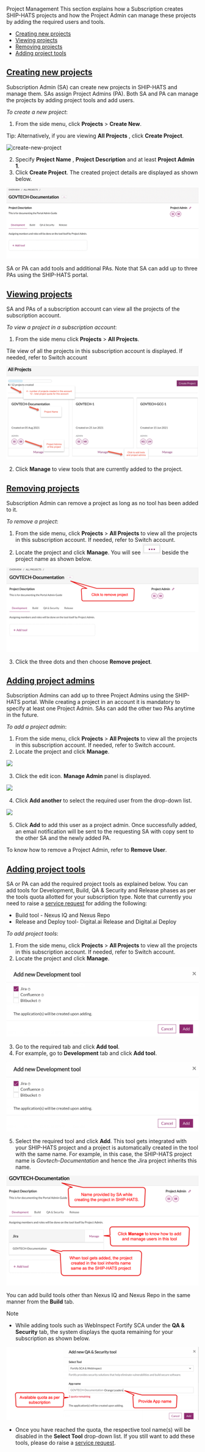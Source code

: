 Project Management
This section explains how a Subscription creates SHIP-HATS projects and how the Project Admin can manage these projects by adding the required users and tools.
- [Creating new projects](#creating-new-projects) 
- [Viewing projects](#viewing-projects)
- [Removing projects](#removing-projects)
- [Adding project tools](#adding-project-tools)

## [Creating new projects](#creating-new-projects)

Subscription Admin (SA) can create new projects in SHIP-HATS and manage them. SAs assign Project Admins (PA). Both SA and PA can manage the projects by adding project tools and add users.

*To create a new project*:

1. From the side menu, click **Projects** > **Create New**.

Tip: Alternatively, if you are viewing **All Projects** , click **Create Project**.


![create-new-project](/create-new-project.png)

2. Specify **Project Name** , **Project Description** and at least **Project Admin 1**.
3. Click **Create Project**. The created project details are displayed as shown below.

![newly-created-project](/newly-created-project.png)

SA or PA can add tools and additional PAs. Note that SA can add up to three PAs using the SHIP-HATS portal.

## [Viewing projects](#viewing-projects)

SA and PAs of a subscription account can view all the projects of the subscription account.

*To view a project in a subscription account*:

1. From the side menu click **Projects** > **All Projects**.

Tile view of all the projects in this subscription account is displayed. If needed, refer to Switch account

![](/view-all-projects-tile-view.png)

2. Click **Manage** to view tools that are currently added to the project.

## [Removing projects](#removing-projects)

Subscription Admin can remove a project as long as no tool has been added to it.

*To remove a project*:

1. From the side menu, click **Projects** > **All Projects** to view all the projects in this subscription account. If needed, refer to Switch account.
2. Locate the project and click **Manage**. You will see ![remove-project-icon](/remove-project-icon.png) beside the project name as shown below.

![remove-project](/remove-project.png)

3. Click the three dots and then choose **Remove project**.

## [Adding project admins](#adding-project-admins)

Subscription Admins can add up to three Project Admins using the SHIP-HATS portal. While creating a project in an account it is mandatory to specify at least one Project Admin. SAs can add the other two PAs anytime in the future.

*To add a project admin*:

1. From the side menu, click **Projects** > **All Projects** to view all the projects in this subscription account. If needed, refer to Switch account.
2. Locate the project and click **Manage**.

![](RackMultipart20210825-4-1cp6jcv_html_cc9ff2828d3da22.png)

3. Click the edit icon. **Manage Admin** panel is displayed.

![](RackMultipart20210825-4-1cp6jcv_html_fd2e95fb06693713.png)

4. Click **Add another** to select the required user from the drop-down list.

![](RackMultipart20210825-4-1cp6jcv_html_7cced59b8708f085.png)

5. Click **Add** to add this user as a project admin. Once successfully added, an email notification will be sent to the requesting SA with copy sent to the other SA and the newly added PA.

To know how to remove a Project Admin, refer to **Remove User**.

## [Adding project tools](#adding-project-tools)

SA or PA can add the required project tools as explained below. You can add tools for Development, Build, QA &amp; Security and Release phases as per the tools quota allotted for your subscription type. Note that currently you need to raise a [service request](https://jira.ship.gov.sg/servicedesk/customer/portal/11/) for adding the following:

- Build tool - Nexus IQ and Nexus Repo
- Release and Deploy tool- Digital.ai Release and Digital.ai Deploy

*To add project tools*:

1. From the side menu, click **Projects** > **All Projects** to view all the projects in this subscription account. If needed, refer to Switch account.
2. Locate the project and click **Manage**.

![add-new-development-tool](/add-new-development-tool.png)

3. Go to the required tab and click **Add tool**.
4. For example, go to **Development** tab and click **Add tool**.

![add-new-development-tool](/add-new-development-tool.png)

5. Select the required tool and click **Add**. This tool gets integrated with your SHIP-HATS project and a project is automatically created in the tool with the same name. For example, in this case, the SHIP-HATS project name is _Govtech-Documentation_ and hence the Jira project inherits this name.

![project-created-for-tools](project-created-for-tools.png)

You can add build tools other than Nexus IQ and Nexus Repo in the same manner from the **Build** tab.

Note

- While adding tools such as WebInspect Fortify SCA under the **QA &amp; Security** tab, the system displays the quota remaining for your subscription as shown below.

![tool-quota](/tool-quota.png)

- Once you have reached the quota, the respective tool name(s) will be disabled in the **Select Tool** drop-down list. If you still want to add these tools, please do raise a [service request](https://jira.ship.gov.sg/servicedesk/customer/portal/11/).
